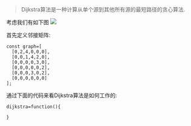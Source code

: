 >Dijkstra算法是一种计算从单个源到其他所有源的最短路径的贪心算法.

考虑我们有如下图
![](../imgs/Dijkstra.png)

首先定义邻接矩阵:
```
const graph=[
  [0,2,4,0,0,0],
  [0,0,1,4,2,0],
  [0,0,0,0,3,0],
  [0,0,0,0,0,2],
  [0,0,0,3,0,2],
  [0,0,0,0,0,0]
];
```
通过下面的代码来看Dijkstra算法是如何工作的:
```
dijkstra=function(){
  
}
```